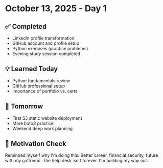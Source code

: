 # October 13, 2025 - Day 1

## ✅ Completed
- LinkedIn profile transformation
- GitHub account and profile setup  
- Python exercises (practice problems)
- Evening study session completed

## 💡 Learned Today
- Python fundamentals review
- GitHub professional setup
- Importance of portfolio vs. certs

## 🎯 Tomorrow
- First S3 static website deployment
- More boto3 practice
- Weekend deep work planning

## 💪 Motivation Check
Reminded myself why I'm doing this: Better career, financial security, future with my girlfriend. The help desk isn't forever. I'm building my way out.
